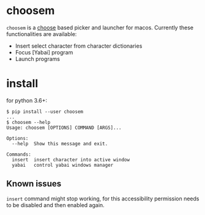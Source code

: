 # choosem

`choosem` is a [choose] based picker and launcher for macos.
Currently these functionalities are available:

* Insert select character from character dictionaries
* Focus [Yabai] program
* Launch programs

# install

for python 3.6+:
```
$ pip install --user choosem 
...
$ choosem --help
Usage: choosem [OPTIONS] COMMAND [ARGS]...

Options:
  --help  Show this message and exit.

Commands:
  insert  insert character into active window
  yabai   control yabai windows manager
```

## Known issues

`insert` command might stop working, for this accessibility permission needs to be disabled and then enabled again.

[choose]: https://github.com/chipsenkbeil/choose


